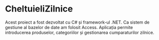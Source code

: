 # CheltuieliZilnice
Acest proiect a fost dezvoltat cu C# și framework-ul .NET. Ca sistem de gestiune al bazelor de date am folosit Access. Aplicația permite introducerea produselor, categoriilor și gestionarea cumparaturilor zilnice.
